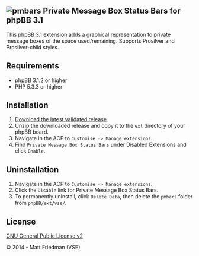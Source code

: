 ## ![pmbars](http://forum.mattfriedman.me/images/pmbars.png "pmbars") Private Message Box Status Bars for phpBB 3.1

This phpBB 3.1 extension adds a graphical representation to private message boxes of the space used/remaining. Supports Prosilver and Prosilver-child styles.

## Requirements
* phpBB 3.1.2 or higher
* PHP 5.3.3 or higher

## Installation
1. [Download the latest validated release](https://www.phpbb.com/customise/db/extension/pm_box_status_bars/).
2. Unzip the downloaded release and copy it to the `ext` directory of your phpBB board.
3. Navigate in the ACP to `Customise -> Manage extensions`.
4. Find `Private Message Box Status Bars` under Disabled Extensions and click `Enable`.

## Uninstallation
1. Navigate in the ACP to `Customise -> Manage extensions`.
2. Click the `Disable` link for Private Message Box Status Bars.
3. To permanently uninstall, click `Delete Data`, then delete the `pmbars` folder from `phpBB/ext/vse/`.

## License
[GNU General Public License v2](http://opensource.org/licenses/GPL-2.0)

© 2014 - Matt Friedman (VSE)
